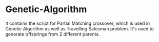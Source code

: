 # Genetic-Algorithm

It contains the script for Partial Matching crossover, which is used in Genetic Algorithm as well as Travelling Salesman problem.
It's used to generate offsprings from 2 different parents.
